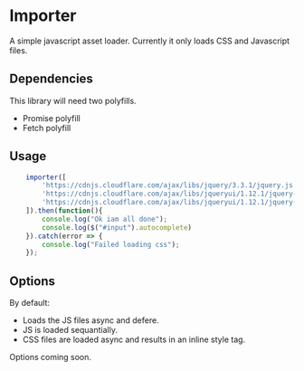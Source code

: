 # Importer

A simple javascript asset loader. 
Currently it only loads CSS and Javascript files.

## Dependencies 

This library will need two polyfills.

- Promise polyfill
- Fetch polyfill 


## Usage

```javascript
    importer([
        'https://cdnjs.cloudflare.com/ajax/libs/jquery/3.3.1/jquery.js',
        'https://cdnjs.cloudflare.com/ajax/libs/jqueryui/1.12.1/jquery-ui.js',
        'https://cdnjs.cloudflare.com/ajax/libs/jqueryui/1.12.1/jquery-ui.css'
    ]).then(function(){
        console.log("Ok iam all done");
        console.log($("#input").autocomplete)
    }).catch(error => {
        console.log("Failed loading css");
    });
```

## Options

By default:

- Loads the JS files async and defere.
- JS is loaded sequantially.
- CSS files are loaded async and results in an inline style tag.


Options coming soon.
